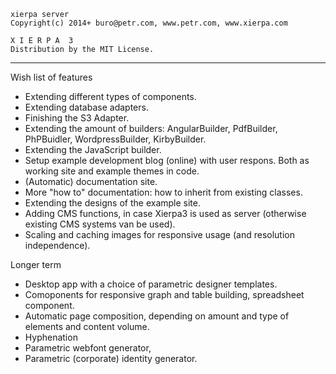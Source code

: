 
    xierpa server
    Copyright(c) 2014+ buro@petr.com, www.petr.com, www.xierpa.com
   
    X I E R P A  3
    Distribution by the MIT License.

-----------------------------------------------------------------------------

Wish list of features
 * Extending different types of components.
 * Extending database adapters.
 * Finishing the S3 Adapter.
 * Extending the amount of builders: AngularBuilder, PdfBuilder, PhPBuidler, WordpressBuilder, KirbyBuilder.
 * Extending the JavaScript builder.
 * Setup example development blog (online) with user respons. Both as working site and example themes in code.
 * (Automatic) documentation site.
 * More "how to" documentation: how to inherit from existing classes.
 * Extending the designs of the example site.
 * Adding CMS functions, in case Xierpa3 is used as server (otherwise existing CMS systems van be used).
 * Scaling and caching images for responsive usage (and resolution independence).
	
Longer term
 * Desktop app with a choice of parametric designer templates.
 * Comoponents for responsive graph and table building, spreadsheet component.
 * Automatic page composition, depending on amount and type of elements and content volume.
 * Hyphenation
 * Parametric webfont generator, 
 * Parametric (corporate) identity generator.
